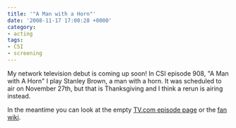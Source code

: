 ```yaml
---
title: '"A Man with a Horn"'
date: '2008-11-17 17:00:28 +0000'
category:
- acting
tags:
- CSI
- screening
---
```

My network television debut is coming up soon! In CSI episode 908, "A Man with A
Horn" I play Stanley Brown, a man with a horn. It was scheduled to air on
November 27th, but that is Thanksgiving and I think a rerun is airing instead.

In the meantime you can look at the empty [TV.com episode
page](http://www.tv.com/csi/young-man-with-a-horn/episode/1216124/summary.html?tag=episode_tabs;overview)
or the [fan wiki](http://csi.wetpaint.com/page/908+%7C+Young+Man+with+a+Horn).
